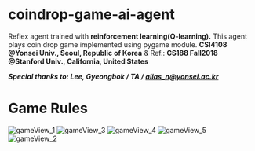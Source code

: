 # coindrop-game-ai-agent
Reflex agent trained with <b>reinforcement learning(Q-learning).</b> This agent plays coin drop game implemented using pygame module. <b>CSI4108 @Yonsei Univ., Seoul, Republic of Korea</b> & Ref.: <b>CS188 Fall2018 @Stanford Univ., California, United States</b>


<i><b>Special thanks to: Lee, Gyeongbok / TA / alias_n@yonsei.ac.kr </b></i>

# Game Rules
![gameView_1](./readme_image/gameView_1.PNG)
![gameView_3](./readme_image/gameView_3.PNG)
![gameView_4](./readme_image/gameView_4.PNG)
![gameView_5](./readme_image/gameView_5.PNG)
![gameView_2](./readme_image/gameView_2.PNG)
